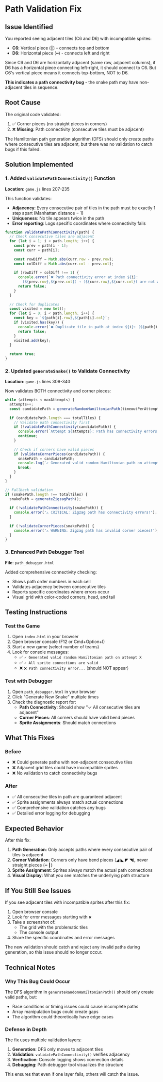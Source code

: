 # Path Validation Fix

## Issue Identified

You reported seeing adjacent tiles (C6 and D6) with incompatible sprites:
- **C6**: Vertical piece (┃) - connects top and bottom
- **D6**: Horizontal piece (━) - connects left and right

Since C6 and D6 are horizontally adjacent (same row, adjacent columns), if D6 has a horizontal piece connecting left-right, it should connect to C6. But C6's vertical piece means it connects top-bottom, NOT to D6.

**This indicates a path connectivity bug** - the snake path may have non-adjacent tiles in sequence.

## Root Cause

The original code validated:
1. ✅ Corner pieces (no straight pieces in corners)
2. ❌ **Missing**: Path connectivity (consecutive tiles must be adjacent)

The Hamiltonian path generation algorithm (DFS) should only create paths where consecutive tiles are adjacent, but there was no validation to catch bugs if this failed.

## Solution Implemented

### 1. Added `validatePathConnectivity()` Function

**Location**: `game.js` lines 207-235

This function validates:
- **Adjacency**: Every consecutive pair of tiles in the path must be exactly 1 step apart (Manhattan distance = 1)
- **Uniqueness**: No tile appears twice in the path
- **Error reporting**: Logs specific coordinates where connectivity fails

```javascript
function validatePathConnectivity(path) {
  // Check consecutive tiles are adjacent
  for (let i = 1; i < path.length; i++) {
    const prev = path[i - 1];
    const curr = path[i];
    
    const rowDiff = Math.abs(curr.row - prev.row);
    const colDiff = Math.abs(curr.col - prev.col);
    
    if (rowDiff + colDiff !== 1) {
      console.error(`❌ Path connectivity error at index ${i}: 
        (${prev.row},${prev.col}) → (${curr.row},${curr.col}) are not adjacent!`);
      return false;
    }
  }
  
  // Check for duplicates
  const visited = new Set();
  for (let i = 0; i < path.length; i++) {
    const key = `${path[i].row},${path[i].col}`;
    if (visited.has(key)) {
      console.error(`❌ Duplicate tile in path at index ${i}: (${path[i].row},${path[i].col})`);
      return false;
    }
    visited.add(key);
  }
  
  return true;
}
```

### 2. Updated `generateSnake()` to Validate Connectivity

**Location**: `game.js` lines 309-340

Now validates BOTH connectivity and corner pieces:

```javascript
while (attempts < maxAttempts) {
  attempts++;
  const candidatePath = generateRandomHamiltonianPath(timeoutPerAttempt);
  
  if (candidatePath.length === totalTiles) {
    // Validate path connectivity first
    if (!validatePathConnectivity(candidatePath)) {
      console.error(`Attempt ${attempts}: Path has connectivity errors, retrying...`);
      continue;
    }
    
    // Check if corners have valid pieces
    if (validateCornerPieces(candidatePath)) {
      snakePath = candidatePath;
      console.log(`✓ Generated valid random Hamiltonian path on attempt ${attempts}`);
      break;
    }
  }
}

// Fallback validation
if (snakePath.length !== totalTiles) {
  snakePath = generateZigzagPath();
  
  if (!validatePathConnectivity(snakePath)) {
    console.error('⚠️ CRITICAL: Zigzag path has connectivity errors!');
  }
  
  if (!validateCornerPieces(snakePath)) {
    console.error('⚠️ WARNING: Zigzag path has invalid corner pieces!');
  }
}
```

### 3. Enhanced Path Debugger Tool

**File**: `path_debugger.html`

Added comprehensive connectivity checking:
- Shows path order numbers in each cell
- Validates adjacency between consecutive tiles
- Reports specific coordinates where errors occur
- Visual grid with color-coded corners, head, and tail

## Testing Instructions

### Test the Game

1. Open `index.html` in your browser
2. Open browser console (F12 or Cmd+Option+I)
3. Start a new game (select number of teams)
4. Look for console messages:
   - ✅ `✓ Generated valid random Hamiltonian path on attempt X`
   - ✅ `✓ All sprite connections are valid`
   - ❌ `❌ Path connectivity error...` (should NOT appear)

### Test with Debugger

1. Open `path_debugger.html` in your browser
2. Click "Generate New Snake" multiple times
3. Check the diagnostic report for:
   - **Path Connectivity**: Should show "✓ All consecutive tiles are adjacent"
   - **Corner Pieces**: All corners should have valid bend pieces
   - **Sprite Assignments**: Should match connections

## What This Fixes

### Before
- ❌ Could generate paths with non-adjacent consecutive tiles
- ❌ Adjacent grid tiles could have incompatible sprites
- ❌ No validation to catch connectivity bugs

### After
- ✅ All consecutive tiles in path are guaranteed adjacent
- ✅ Sprite assignments always match actual connections
- ✅ Comprehensive validation catches any bugs
- ✅ Detailed error logging for debugging

## Expected Behavior

After this fix:

1. **Path Generation**: Only accepts paths where every consecutive pair of tiles is adjacent
2. **Corner Validation**: Corners only have bend pieces (◢ ◣ ◤ ◥), never straight pieces (━ ┃)
3. **Sprite Assignment**: Sprites always match the actual path connections
4. **Visual Display**: What you see matches the underlying path structure

## If You Still See Issues

If you see adjacent tiles with incompatible sprites after this fix:

1. Open browser console
2. Look for error messages starting with `❌`
3. Take a screenshot of:
   - The grid with the problematic tiles
   - The console output
4. Share the specific coordinates and error messages

The new validation should catch and reject any invalid paths during generation, so this issue should no longer occur.

## Technical Notes

### Why This Bug Could Occur

The DFS algorithm in `generateRandomHamiltonianPath()` should only create valid paths, but:
- Race conditions or timing issues could cause incomplete paths
- Array manipulation bugs could create gaps
- The algorithm could theoretically have edge cases

### Defense in Depth

The fix uses multiple validation layers:
1. **Generation**: DFS only moves to adjacent tiles
2. **Validation**: `validatePathConnectivity()` verifies adjacency
3. **Verification**: Console logging shows connection details
4. **Debugging**: Path debugger tool visualizes the structure

This ensures that even if one layer fails, others will catch the issue.